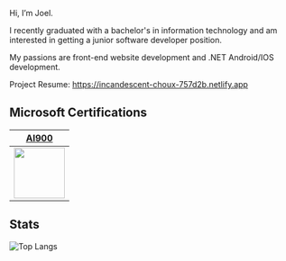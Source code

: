 Hi, I’m Joel.

I recently graduated with a bachelor's in information technology and am interested in getting a junior software developer position.

My passions are front-end website development and .NET Android/IOS development.

Project Resume: https://incandescent-choux-757d2b.netlify.app

## Microsoft Certifications

|[AI900](https://www.linkedin.com/feed/update/urn:li:activity:7085432901764284417/)|
|---|
|<img src="https://github.com/joel-mainey/joel-mainey/assets/64710295/a3ed4c9a-1804-466c-ad3d-2dcb9b87b0b6" width="90px">|


## Stats

![Top Langs](https://github-readme-stats.vercel.app/api/top-langs/?username=joel-mainey&layout=compact&theme=radical)

